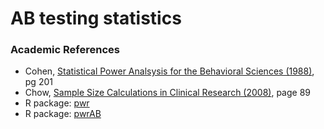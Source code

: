 # AB testing statistics

### Academic References
* Cohen, [Statistical Power Analsysis for the Behavioral Sciences (1988)](http://www.utstat.toronto.edu/~brunner/oldclass/378f16/readings/CohenPower.pdf), pg 201
* Chow, [Sample Size Calculations in Clinical Research (2008)](https://www.mobt3ath.com/uplode/book/book-43792.pdf), page 89
* R package: [pwr](https://cran.r-project.org/web/packages/pwr/vignettes/pwr-vignette.html)
* R package: [pwrAB](https://cran.r-project.org/web/packages/pwrAB/pwrAB.pdf)
